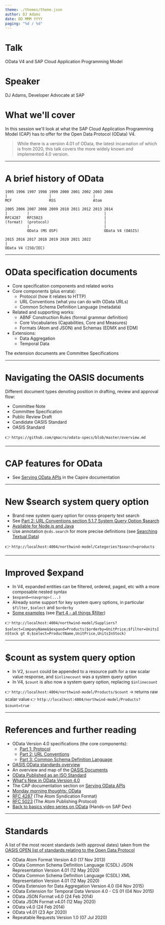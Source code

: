 ```yaml
---
theme: ./themes/theme.json
author: DJ Adams
date: DD MMM YYYY
paging: "%d / %d"
---
```


<!-- markdownlint-disable MD025 -->

# Talk

OData V4 and SAP Cloud Application Programming Model

# Speaker

DJ Adams, Developer Advocate at SAP

# What we'll cover

In this session we'll look at what the SAP Cloud Application Programming Model (CAP) has to offer for the Open Data Protocol (OData) V4.

> While there is a version 4.01 of OData, the latest incarnation of which is from 2020, this talk covers the more widely known and implemented 4.0 version.

---

# A brief history of OData

```text
1995 1996 1997 1998 1999 2000 2001 2002 2003 2004
|                   |                   |
MCF                 RSS                 Atom

2005 2006 2007 2008 2009 2010 2011 2012 2013 2014
|         |                                  |
RFC4287   RFC5023                            |
(format)  (protocol)                         |
          |                                  |
          OData (MS OSP)                     OData V4 (OASIS)

2015 2016 2017 2018 2019 2020 2021 2022
|
OData V4 (ISO/IEC)
```

<!--
OASIS's stewardship of the OData standard and the eventual submission to ISO/IEC meant a more structured set of standards documents and documentation process, leading to greater clarity and accuracy, but perhaps at the cost of complexity and more formal language.

SAP is a key member of the OASIS OData Technical Committee.
-->

---

# OData specification documents

* Core specification components and related works
* Core components (plus errata):
  * Protocol (how it relates to HTTP)
  * URL Conventions (what you can do with OData URLs)
  * Common Schema Definition Language (metadata)
* Related and supporting works:
  * ABNF Construction Rules (formal grammar definition)
  * Core Vocabularies (Capabilities, Core and Measures)
  * Formats (Atom and JSON) and Schemas (EDMX and EDM)
* Extensions:
  * Data Aggregation
  * Temporal Data

The extension documents are Committee Specifications

---

# Navigating the OASIS documents

Different document types denoting position in drafting, review and approval flow:

* Committee Note
* Committee Specification
* Public Review Draft
* Candidate OASIS Standard
* OASIS Standard

👉 `https://github.com/qmacro/odata-specs/blob/master/overview.md`

---

# CAP features for OData

* See [Serving OData APIs](https://cap.cloud.sap/docs/advanced/odata) in the Capire documentation

---

# New $search system query option

* Brand new system query option for cross-property text search
* See [Part 2: URL Conventions section 5.1.7 System Query Option $search](http://docs.oasis-open.org/odata/odata/v4.0/errata03/os/complete/part2-url-conventions/odata-v4.0-errata03-os-part2-url-conventions-complete.html#_Toc453752364)
* [Available for Node.js and Java](https://cap.cloud.sap/docs/advanced/odata#overview)
* Use annotation `@cds.search` for more precise definitions (see [Searching Textual Data](https://cap.cloud.sap/docs/guides/providing-services#searching-data))

👉 `http://localhost:4004/northwind-model/Categories?$search=products`

---

# Improved $expand

* In V4, expanded entities can be filtered, ordered, paged, etc with a more composable nested syntax
* `$expand=<navprop>(...)`
* Already some support for key system query options, in particular `$filter`, `$select` and `$orderby`
* [Some examples](sample/app/filter.html) (see [Part 4 - all things $filter](https://www.youtube.com/watch?v=R9JyaPYtWKs&list=PL6RpkC85SLQDYLiN1BobWXvvnhaGErkwj&index=4))

👉 `http://localhost:4004/northwind-model/Suppliers?$select=CompanyName&$expand=Products($orderby=UnitPrice;$filter=UnitsInStock gt 0;$select=ProductName,UnitPrice,UnitsInStock)`

---

# $count as system query option

* In V2, `$count` could be appended to a resource path for a raw scalar value response, and `$inlinecount` was a system query option
* In V4, `$count` is also now a system query option, replacing `$inlinecount`

👉 `http://localhost:4004/northwind-model/Products/$count` -> returns raw scalar value
👉 `http://localhost:4004/northwind-model/Products?$count=true`

---

# References and further reading

* OData Version 4.0 specifications (the core components):
  * [Part 1: Protocol](http://docs.oasis-open.org/odata/odata/v4.0/odata-v4.0-part1-protocol.html)
  * [Part 2: URL Conventions](http://docs.oasis-open.org/odata/odata/v4.0/odata-v4.0-part2-url-conventions.html)
  * [Part 3: Common Schema Definition Language](http://docs.oasis-open.org/odata/odata/v4.0/odata-v4.0-part3-csdl.html)
* [OASIS OData standards overview](https://www.oasis-open.org/standards/#odatav4.0)
* An overview and map of the [OASIS Documents](https://github.com/qmacro/odata-specs/blob/master/overview.md)
* [OData Published as an ISO Standard](https://www.odata.org/blog/OData-Published-as-an-ISO-Standard/)
* [What's New in OData Version 4.0](http://docs.oasis-open.org/odata/new-in-odata/v4.0/new-in-odata-v4.0.html)
* The CAP documentation section on [Serving OData APIs](https://cap.cloud.sap/docs/advanced/odata)
* [Monday morning thoughts: OData](https://blogs.sap.com/2018/08/20/monday-morning-thoughts-odata/)
* [RFC 4287](https://datatracker.ietf.org/doc/html/rfc4287) (The Atom Syndication Format)
* [RFC 5023](https://www.rfc-editor.org/rfc/rfc5023.html) (The Atom Publishing Protocol)
* [Back to basics video series on OData](https://www.youtube.com/playlist?list=PL6RpkC85SLQDYLiN1BobWXvvnhaGErkwj) (Hands-on SAP Dev)

---

# Standards

A list of the most recent standards (with approval dates) taken from the [OASIS OPEN list of standards relating to the Open Data Protocol](https://www.oasis-open.org/standards/#odatav4.0)

* OData Atom Format Version 4.0 (17 Nov 2013)
* OData Common Schema Definition Language (CSDL) JSON Representation Version 4.01 (12 May 2020)
* OData Common Schema Definition Language (CSDL) XML Representation Version 4.01 (12 May 2020)
* OData Extension for Data Aggregation Version 4.0 (04 Nov 2015)
* OData Extension for Temporal Data Version 4.0 - CS 01 (04 Nov 2015)
* OData JSON Format v4.0 (24 Feb 2014)
* OData JSON Format v4.01 (12 May 2020)
* OData v4.0 (24 Feb 2014)
* OData v4.01 (23 Apr 2020)
* Repeatable Requests Version 1.0 (07 Jul 2020)
